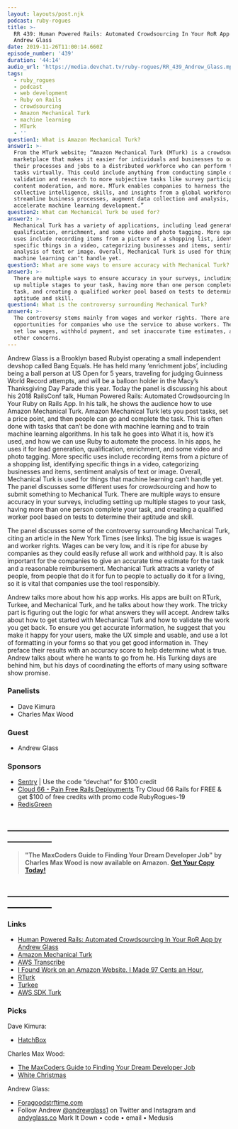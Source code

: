 ```yaml
---
layout: layouts/post.njk
podcast: ruby-rogues
title: >-
  RR 439: Human Powered Rails: Automated Crowdsourcing In Your RoR App with
  Andrew Glass
date: 2019-11-26T11:00:14.660Z
episode_number: '439'
duration: '44:14'
audio_url: 'https://media.devchat.tv/ruby-rogues/RR_439_Andrew_Glass.mp3'
tags:
  - ruby_rogues
  - podcast
  - web development
  - Ruby on Rails
  - crowdsourcing
  - Amazon Mechanical Turk
  - machine learning
  - MTurk
  - ''
question1: What is Amazon Mechanical Turk?
answer1: >-
  From the MTurk website; “Amazon Mechanical Turk (MTurk) is a crowdsourcing
  marketplace that makes it easier for individuals and businesses to outsource
  their processes and jobs to a distributed workforce who can perform these
  tasks virtually. This could include anything from conducting simple data
  validation and research to more subjective tasks like survey participation,
  content moderation, and more. MTurk enables companies to harness the
  collective intelligence, skills, and insights from a global workforce to
  streamline business processes, augment data collection and analysis, and
  accelerate machine learning development.”
question2: What can Mechanical Turk be used for?
answer2: >-
  Mechanical Turk has a variety of applications, including lead generation,
  qualification, enrichment, and some video and photo tagging. More specific
  uses include recording items from a picture of a shopping list, identifying
  specific things in a video, categorizing businesses and items, sentiment
  analysis of text or image. Overall, Mechanical Turk is used for things that
  machine learning can’t handle yet.
question3: What are some ways to ensure accuracy with Mechanical Turk?
answer3: >-
  There are multiple ways to ensure accuracy in your surveys, including setting
  up multiple stages to your task, having more than one person complete your
  task, and creating a qualified worker pool based on tests to determine their
  aptitude and skill.
question4: What is the controversy surrounding Mechanical Turk?
answer4: >-
  The controversy stems mainly from wages and worker rights. There are many
  opportunities for companies who use the service to abuse workers. They could
  set low wages, withhold payment, and set inaccurate time estimates, among many
  other concerns.
---
```


 
Andrew Glass is a Brooklyn based Rubyist operating a small independent devshop called Bang Equals. He has held many ‘enrichment jobs’, including being a ball person at US Open for 5 years, traveling for judging Guinness World Record attempts, and will be a balloon holder in the Macy’s Thanksgiving Day Parade this year. Today the panel is discussing his about his 2018 RailsConf talk, Human Powered Rails: Automated Crowdsourcing In Your Ruby on Rails App. In his talk, he shows the audience how to use Amazon Mechanical Turk. Amazon Mechanical Turk lets you post tasks, set a price point, and then people can go and complete the task. This is often done with tasks that can’t be done with machine learning and to train machine learning algorithms. In his talk he goes into What it is, how it’s used, and how we can use Ruby to automate the process. In his apps, he uses it for lead generation, qualification, enrichment, and some video and photo tagging. More specific uses include recording items from a picture of a shopping list, identifying specific things in a video, categorizing businesses and items, sentiment analysis of text or image. Overall, Mechanical Turk is used for things that machine learning can’t handle yet. The panel discusses some different uses for crowdsourcing and how to submit something to Mechanical Turk. There are multiple ways to ensure accuracy in your surveys, including setting up multiple stages to your task, having more than one person complete your task, and creating a qualified worker pool based on tests to determine their aptitude and skill. 

The panel discusses some of the controversy surrounding Mechanical Turk, citing an article in the New York Times (see links). The big issue is wages and worker rights. Wages can be very low, and it is ripe for abuse by companies as they could easily refuse all work and withhold pay. It is also important for the companies to give an accurate time estimate for the task and a reasonable reimbursement. Mechanical Turk attracts a variety of people, from people that do it for fun to people to actually do it for a living, so it is vital that companies use the tool responsibly. 

Andrew talks more about how his app works. His apps are built on RTurk, Turkee, and Mechanical Turk, and he talks about how they work. The tricky part is figuring out the logic for what answers they will accept. Andrew talks about how to get started with Mechanical Turk and how to validate the work you get back. To ensure you get accurate information, he suggest that you make it happy for your users, make the UX simple and usable, and use a lot of formatting in your forms so that you get good information in. They preface their results with an accuracy score to help determine what is true. Andrew talks about where he wants to go from he. His Turking days are behind him, but his days of coordinating the efforts of many using software show promise. 

### Panelists

- Dave Kimura 
- Charles Max Wood 

### Guest

- Andrew Glass 

### Sponsors

- [Sentry](http://sentry.io/) | Use the code “devchat” for $100 credit 
- [Cloud 66 - Pain Free Rails Deployments](https://cloud66.com/rails?utm_source=-&utm_medium=-&utm_campaign=ruby-rogues) Try Cloud 66 Rails for FREE & get $100 of free credits with promo code RubyRogues-19 
- [RedisGreen](https://redisgreen.net/?utm_source=rubyrogues&utm_medium=podcast&utm_campaign=rubyrogues) 
## **\_\_\_\_\_\_\_\_\_\_\_\_\_\_\_\_\_\_\_\_\_\_\_\_\_\_\_\_\_\_\_\_\_\_\_\_\_\_\_\_\_\_\_\_\_\_\_\_\_\_\_\_\_\_\_\_\_\_\_\_**

> **"The MaxCoders Guide to Finding Your Dream Developer Job" by Charles Max Wood is now available on Amazon.**  [**Get Your Copy Today!**](https://www.amazon.com/gp/product/B081MBL5C9/ref=as_li_ss_tl?ie=UTF8&linkCode=sl1&tag=devchattv-20&linkId=9d61363241636e2546ef46abba198746&language=en_US)

## **\_\_\_\_\_\_\_\_\_\_\_\_\_\_\_\_\_\_\_\_\_\_\_\_\_\_\_\_\_\_\_\_\_\_\_\_\_\_\_\_\_\_\_\_\_\_\_\_\_\_\_\_\_\_\_\_\_\_\_\_**

### Links

- [Human Powered Rails: Automated Crowdsourcing In Your RoR App by Andrew Glass](https://www.youtube.com/watch?v=ZF4862NLzfA) 
- [Amazon Mechanical Turk](https://www.mturk.com/) 
- [AWS Transcribe](https://aws.amazon.com/transcribe/) 
- [I Found Work on an Amazon Website.  I Made 97 Cents an Hour. ](https://www.nytimes.com/interactive/2019/11/15/nyregion/amazon-mechanical-turk.html) 
- [RTurk](https://github.com/ryantate/rturk) 
- [Turkee](https://github.com/aantix/turkee) 
- [AWS SDK Turk](https://github.com/aws/aws-sdk-ruby/tree/master/gems/aws-sdk-mturk) 

### Picks

Dave Kimura:

- [HatchBox](https://www.hatchbox3d.com/) 

Charles Max Wood:

- [The MaxCoders Guide to Finding Your Dream Developer Job](https://www.amazon.com/MaxCoders-Guide-Finding-Dream-Developer-ebook/dp/B081MBL5C9/ref=sr_1_1?keywords=The+MaxCoders+Guide+to+Finding+Your+Dream+Developer+Job&qid=1574145265&sr=8-1) 
- [White Christmas](https://www.imdb.com/title/tt0047673/) 

Andrew Glass:

- [Foragoodstrftime.com](https://www.foragoodstrftime.com/) 
- Follow Andrew [@andrewglass1](https://twitter.com/andrewglass1) on Twitter and Instagram and [andyglass.co](https://www.andyglass.co/)
Mark It Down • code • email • Medusis
